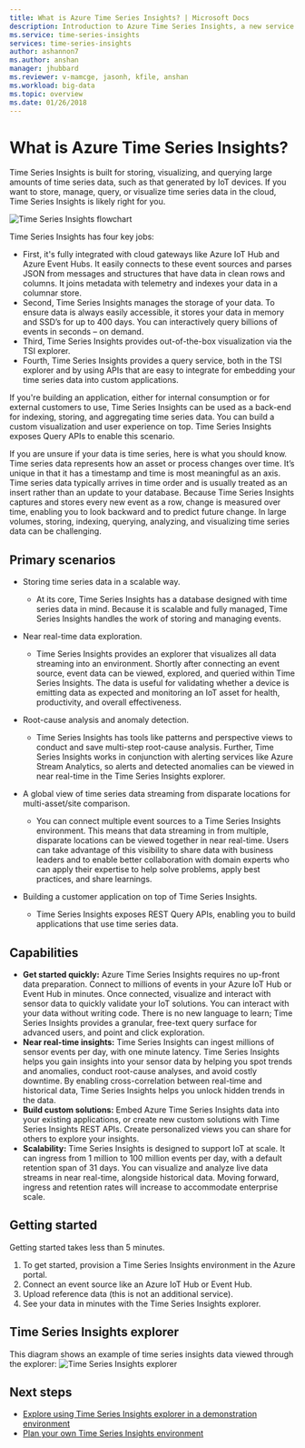 ```yaml
---
title: What is Azure Time Series Insights? | Microsoft Docs
description: Introduction to Azure Time Series Insights, a new service for time series data analytics and IoT solutions.
ms.service: time-series-insights
services: time-series-insights
author: ashannon7
ms.author: anshan
manager: jhubbard
ms.reviewer: v-mamcge, jasonh, kfile, anshan
ms.workload: big-data
ms.topic: overview
ms.date: 01/26/2018
---
```


# What is Azure Time Series Insights?

Time Series Insights is built for storing, visualizing, and querying large amounts of time series data, such as that generated by IoT devices.  If you want to store, manage, query, or visualize time series data in the cloud, Time Series Insights is likely right for you.  

![Time Series Insights flowchart](media/overview/time-series-insights-flowchart.png)

Time Series Insights has four key jobs:

- First, it's fully integrated with cloud gateways like Azure IoT Hub and Azure Event Hubs. It easily connects to these event sources and parses JSON from messages and structures that have data in clean rows and columns. It joins metadata with telemetry and indexes your data in a columnar store.
- Second, Time Series Insights manages the storage of your data. To ensure data is always easily accessible, it stores your data in memory and SSD’s for up to 400 days. You can interactively query billions of events in seconds – on demand.
- Third, Time Series Insights provides out-of-the-box visualization via the TSI explorer.  
- Fourth, Time Series Insights provides a query service, both in the TSI explorer and by using APIs that are easy to integrate for embedding your time series data into custom applications.  

If you're building an application, either for internal consumption or for external customers to use, Time Series Insights can be used as a back-end for indexing, storing, and aggregating time series data. You can build a custom visualization and user experience on top.  Time Series Insights exposes Query APIs to enable this scenario.  

If you are unsure if your data is time series, here is what you should know.  Time series data represents how an asset or process changes over time.  It’s unique in that it has a timestamp and time is most meaningful as an axis.  Time series data typically arrives in time order and is usually treated as an insert rather than an update to your database.  Because Time Series Insights captures and stores every new event as a row, change is measured over time, enabling you to look backward and to predict future change.  In large volumes, storing, indexing, querying, analyzing, and visualizing time series data can be challenging.  

## Primary scenarios

- Storing time series data in a scalable way.  
  - At its core, Time Series Insights has a database designed with time series data in mind.  Because it is scalable and fully managed, Time Series Insights handles the work of storing and managing events.

- Near real-time data exploration.  
  - Time Series Insights provides an explorer that visualizes all data streaming into an environment.  Shortly after connecting an event source, event data can be viewed, explored, and queried within Time Series Insights.  The data is useful for validating whether a device is emitting data as expected and monitoring an IoT asset for health, productivity, and overall effectiveness.  

- Root-cause analysis and anomaly detection.
  - Time Series Insights has tools like patterns and perspective views to conduct and save multi-step root-cause analysis.  Further, Time Series Insights works in conjunction with alerting services like Azure Stream Analytics, so alerts and detected anomalies can be viewed in near real-time in the Time Series Insights explorer.  

- A global view of time series data streaming from disparate locations for multi-asset/site comparison.
  - You can connect multiple event sources to a Time Series Insights environment.  This means that data streaming in from multiple, disparate locations can be viewed together in near real-time.  Users can take advantage of this visibility to share data with business leaders and to enable better collaboration with domain experts who can apply their expertise to help solve problems, apply best practices, and share learnings.

- Building a customer application on top of Time Series Insights. 
  - Time Series Insights exposes REST Query APIs, enabling you to build applications that use time series data.

## Capabilities

- **Get started quickly:** Azure Time Series Insights requires no up-front data preparation. Connect to millions of events in your Azure IoT Hub or Event Hub in minutes. Once connected, visualize and interact with sensor data to quickly validate your IoT solutions. You can interact with your data without writing code.
There is no new language to learn; Time Series Insights provides a granular, free-text query surface for advanced users, and point and click exploration.
- **Near real-time insights:** Time Series Insights can ingest millions of sensor events per day, with one minute latency. Time Series Insights helps you gain insights into your sensor data by helping you spot trends and anomalies, conduct root-cause analyses, and avoid costly downtime. By enabling cross-correlation between real-time and historical data, Time Series Insights helps you unlock hidden trends in the data.
- **Build custom solutions:** Embed Azure Time Series Insights data into your existing applications, or create new custom solutions with Time Series Insights REST APIs. Create personalized views you can share for others to explore your insights.
- **Scalability:** Time Series Insights is designed to support IoT at scale. It can ingress from 1 million to 100 million events per day, with a default retention span of 31 days. You can visualize and analyze live data streams in near real-time, alongside historical data. Moving forward, ingress and retention rates will increase to accommodate enterprise scale.

## Getting started
Getting started takes less than 5 minutes. 

1.	To get started, provision a Time Series Insights environment in the Azure portal. 
2.	Connect an event source like an Azure IoT Hub or Event Hub.  
3.	Upload reference data (this is not an additional service).
4.	See your data in minutes with the Time Series Insights explorer.

## Time Series Insights explorer
This diagram shows an example of time series insights data viewed through the explorer:
![Time Series Insights explorer](media/time-series-insights-explorer/explorer4.png)

## Next steps
 - [Explore using Time Series Insights explorer in a demonstration environment](./time-series-quickstart.md)
 - [Plan your own Time Series Insights environment](time-series-insights-environment-planning.md)

